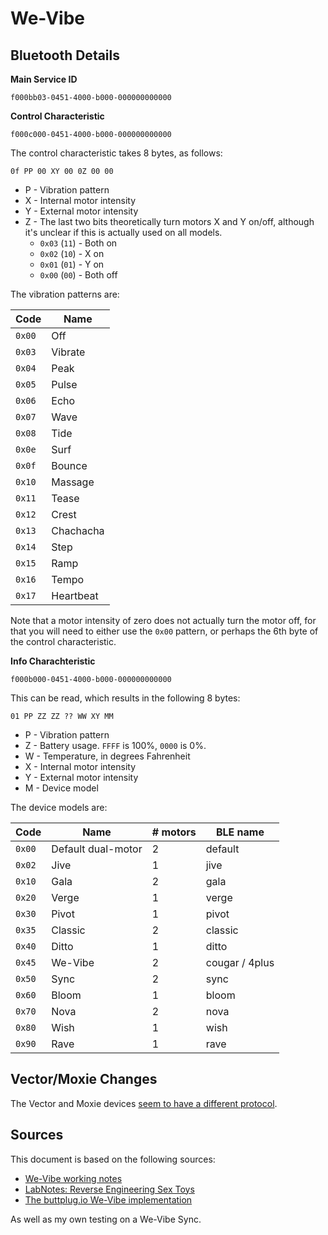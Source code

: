 # We-Vibe

## Bluetooth Details

**Main Service ID**

```
f000bb03-0451-4000-b000-000000000000
```

**Control Characteristic**

```
f000c000-0451-4000-b000-000000000000
```

The control characteristic takes 8 bytes, as follows:

```
0f PP 00 XY 00 0Z 00 00
```

- P - Vibration pattern
- X - Internal motor intensity
- Y - External motor intensity
- Z - The last two bits theoretically turn motors X and Y on/off, although it's
  unclear if this is actually used on all models.
  - `0x03` (`11`) - Both on
  - `0x02` (`10`) - X on
  - `0x01` (`01`) - Y on
  - `0x00` (`00`) - Both off

The vibration patterns are:

| Code   | Name      |
| ------ | --------- |
| `0x00` | Off       |
| `0x03` | Vibrate   |
| `0x04` | Peak      |
| `0x05` | Pulse     |
| `0x06` | Echo      |
| `0x07` | Wave      |
| `0x08` | Tide      |
| `0x0e` | Surf      |
| `0x0f` | Bounce    |
| `0x10` | Massage   |
| `0x11` | Tease     |
| `0x12` | Crest     |
| `0x13` | Chachacha |
| `0x14` | Step      |
| `0x15` | Ramp      |
| `0x16` | Tempo     |
| `0x17` | Heartbeat |

Note that a motor intensity of zero does not actually turn the motor off, for
that you will need to either use the `0x00` pattern, or perhaps the 6th byte of
the control characteristic.

**Info Charachteristic**

```
f000b000-0451-4000-b000-000000000000
```

This can be read, which results in the following 8 bytes:

```
01 PP ZZ ZZ ?? WW XY MM
```

- P - Vibration pattern
- Z - Battery usage. `FFFF` is 100%, `0000` is 0%.
- W - Temperature, in degrees Fahrenheit
- X - Internal motor intensity
- Y - External motor intensity
- M - Device model

The device models are:

| Code   | Name               | # motors | BLE name       |
| ------ | ------------------ | -------- | -------------- |
| `0x00` | Default dual-motor | 2        | default        |
| `0x02` | Jive               | 1        | jive           |
| `0x10` | Gala               | 2        | gala           |
| `0x20` | Verge              | 1        | verge          |
| `0x30` | Pivot              | 1        | pivot          |
| `0x35` | Classic            | 2        | classic        |
| `0x40` | Ditto              | 1        | ditto          |
| `0x45` | We-Vibe            | 2        | cougar / 4plus |
| `0x50` | Sync               | 2        | sync           |
| `0x60` | Bloom              | 1        | bloom          |
| `0x70` | Nova               | 2        | nova           |
| `0x80` | Wish               | 1        | wish           |
| `0x90` | Rave               | 1        | rave           |

## Vector/Moxie Changes

The Vector and Moxie devices [seem to have a different
protocol](https://github.com/buttplugio/stpihkal/issues/20#issuecomment-539400857).

## Sources

This document is based on the following sources:

* [We-Vibe working notes](https://gist.github.com/bnm12/fcdcef291a500bf51cef734aa1830e4d)
* [LabNotes: Reverse Engineering Sex Toys](https://mascherari.press/p/bff24725-f435-4e88-91de-16dafd95dc8c/)
* [The buttplug.io We-Vibe implementation](https://github.com/buttplugio/buttplug-rs/blob/master/buttplug/src/device/protocol/wevibe.rs)

As well as my own testing on a We-Vibe Sync.
